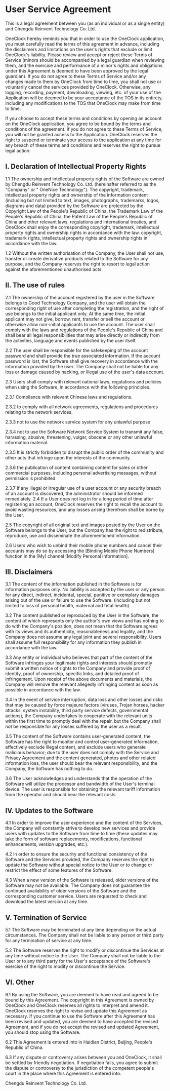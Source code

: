 # User Service Agreement

This is a legal agreement between you (as an individual or as a single entity) and Chengdu Reinvent Technology Co. Ltd.

OneClock hereby reminds you that in order to use the OneClock application, you must carefully read the terms of this agreement in advance, including the disclaimers and limitations on the user's rights that exclude or limit OneClock's liability. Please review and accept or reject these Terms of Service (minors should be accompanied by a legal guardian when reviewing them, and the exercise and performance of a minor's rights and obligations under this Agreement is deemed to have been approved by the legal guardian). If you do not agree to these Terms of Service and/or any changes made to them by OneClock from time to time, you shall not use or voluntarily cancel the services provided by OneClock. Otherwise, any logging, recording, payment, downloading, viewing, etc. of your use of the Application will be deemed to be your acceptance of the TOS in its entirety, including any modifications to the TOS that OneClock may make from time to time.

If you choose to accept these terms and conditions by opening an account on the OneClock application, you agree to be bound by the terms and conditions of the agreement. If you do not agree to these Terms of Service, you will not be granted access to the Application. OneClock reserves the right to suspend or terminate your access to the application at any time for any breach of these terms and conditions and reserves the right to pursue legal action.

## I.	Declaration of Intellectual Property Rights

1.1 The ownership and intellectual property rights of the Software are owned by Chengdu Reinvent Technology Co. Ltd. (hereinafter referred to as the "Company" or " OneNice Technology"). The copyright, trademark, intellectual property rights and ownership of the information content (including but not limited to text, images, photographs, trademarks, logos, diagrams and data) provided by the Software are protected by the Copyright Law of the People's Republic of China, the Trademark Law of the People's Republic of China, the Patent Law of the People's Republic of China and other relevant laws, regulations and international treaties, and OneClock shall enjoy the corresponding copyright, trademark, intellectual property rights and ownership rights in accordance with the law. copyright, trademark rights, intellectual property rights and ownership rights in accordance with the law.

1.2 Without the written authorisation of the Company, the User shall not use, transfer or create derivative products related to the Software for any purpose, and the Company reserves the right to resort to legal action against the aforementioned unauthorised acts.

## II.	The use of rules

2.1 The ownership of the account registered by the user in the Software belongs to Good Technology Company, and the user will obtain the corresponding right of use after completing the registration, and the right of use belongs to the initial applicant only. At the same time, the initial applicant may not give, borrow, rent, transfer or sell the account or otherwise allow non-initial applicants to use the account. The user shall comply with the laws and regulations of the People's Republic of China and shall bear all legal responsibilities that may arise directly or indirectly from the activities, language and events published by the user itself.

2.2	The user shall be responsible for the safekeeping of the account password and shall provide the true associated information. If the account password is lost, the Software shall give recovery in accordance with the information provided by the user. The Company shall not be liable for any loss or damage caused by hacking, or illegal use of the user's data account.

2.3 Users shall comply with relevant national laws, regulations and policies when using the Software, in accordance with the following principles.

2.3.1 Compliance with relevant Chinese laws and regulations.

2.3.2 to comply with all network agreements, regulations and procedures relating to the network services.

2.3.3 not to use the network service system for any unlawful purpose

2.3.4 not to use the Software Network Service System to transmit any false, harassing, abusive, threatening, vulgar, obscene or any other unlawful information material.

2.3.5 It is strictly forbidden to disrupt the public order of the community and other acts that infringe upon the interests of the community.

2.3.6 the publication of content containing content for sales or other commercial purposes, including personal advertising messages, without permission is prohibited 

2.3.7 If any illegal or irregular use of a user account or any security breach of an account is discovered, the administrator should be informed immediately. 
2.4 If a User does not log in for a long period of time after registering an account, OneClock reserves the right to recall the account to avoid wasting resources, and any losses arising therefrom shall be borne by the User. 

2.5 The copyright of all original text and images posted by the User on the Software belongs to the User, but the Company has the right to redistribute, reproduce, use and disseminate the aforementioned information. 

2.6 Users who wish to unbind their mobile phone numbers and cancel their accounts may do so by accessing the [Binding Mobile Phone Numbers] function in the [My] channel [Modify Personal Information].

## III.	Disclaimers 

3.1 The content of the information published in the Software is for information purposes only. No liability is accepted by the user or any person for any direct, indirect, incidental, special, punitive or exemplary damages arising out of the use or failure to use the Software. (including but not limited to loss of personal health, maternal and fetal health). 

3.2 The content published or reproduced by the User in the Software, the content of which represents only the author's own views and has nothing to do with the Company's position, does not mean that the Software agrees with its views and its authenticity, reasonableness and legality, and the Company does not assume any legal joint and several responsibility. Users shall assume full responsibility for any information they publish in accordance with the law. 

3.3 Any entity or individual who believes that part of the content of the Software infringes your legitimate rights and interests should promptly submit a written notice of rights to the Company and provide proof of identity, proof of ownership, specific links, and detailed proof of infringement. Upon receipt of the above documents and materials, the Company will remove the relevant allegedly infringing content as soon as possible in accordance with the law. 

3.4 In the event of service interruption, data loss and other losses and risks that may be caused by force majeure factors (viruses, Trojan horses, hacker attacks, system instability, third party service defects, governmental actions), the Company undertakes to cooperate with the relevant units within the first time to promptly deal with the repair, but the Company shall not be responsible for any losses suffered by the user as a result. 

3.5 The content of the Software contains user-generated content, the Software has the right to monitor and control user-generated information, effectively exclude illegal content, and exclude users who generate malicious behavior; due to the user does not comply with the Service and Privacy Agreement and the content generated, photos and other related information loss, the user should bear the relevant responsibility, and the Company, the Software has nothing to do. 

3.6 The User acknowledges and understands that the operation of the Software will utilize the processor and bandwidth of the User's terminal device. The user is responsible for obtaining the relevant tariff information from the operator and should bear the relevant costs.

## IV.	Updates to the Software 

4.1 In order to improve the user experience and the content of the Services, the Company will constantly strive to develop new services and provide users with updates to the Software from time to time (these updates may take the form of software replacements, modifications, functional enhancements, version upgrades, etc.). 

4.2 In order to ensure the security and functional consistency of the Software and the Services provided, the Company reserves the right to update the Software without special notice to the User or to change or restrict the effect of some features of the Software. 

4.3 When a new version of the Software is released, older versions of the Software may not be available. The Company does not guarantee the continued availability of older versions of the Software and the corresponding customer service. Users are requested to check and download the latest version at any time. 

## V.	Termination of Service 

5.1 The Software may be terminated at any time depending on the actual circumstances. The Company shall not be liable to any person or third party for any termination of service at any time. 

5.2	The Software reserves the right to modify or discontinue the Services at any time without notice to the User. The Company shall not be liable to the User or to any third party for the User's acceptance of the Software's exercise of the right to modify or discontinue the Service. 

## VI.	Other 

6.1 By using the Software, you are deemed to have read and agreed to be bound by this Agreement. The copyright in this Agreement is owned by OneClock and OneClock reserves all rights to interpret and amend it. OneClock reserves the right to revise and update this Agreement as necessary. If you continue to use the Software after this Agreement has been revised and updated, you are deemed to have accepted the revised Agreement, and if you do not accept the revised and updated Agreement, you should stop using the Software. 

6.2 This Agreement is entered into in Haidian District, Beijing, People's Republic of China. 

6.3 If any dispute or controversy arises between you and OneClock, it shall be settled by friendly negotiation. If negotiation fails, you agree to submit the dispute or controversy to the jurisdiction of the competent people's court in the place where this Agreement is entered into.

Chengdu Reinvent Technology Co. Ltd.
